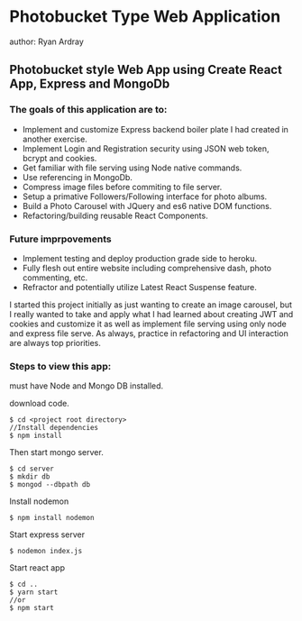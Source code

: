 # Photobucket Type Web Application

author: Ryan Ardray

## Photobucket style Web App using Create React App, Express and MongoDb

### The goals of this application are to:

- Implement and customize Express backend boiler plate I had created in another exercise.
- Implement Login and Registration security using JSON web token, bcrypt and cookies.
- Get familiar with file serving using Node native commands.
- Use referencing in MongoDb.
- Compress image files before commiting to file server.
- Setup a primative Followers/Following interface for photo albums.
- Build a Photo Carousel with JQuery and es6 native DOM functions.
- Refactoring/building reusable React Components.

### Future imprpovements

- Implement testing and deploy production grade side to heroku.
- Fully flesh out entire website including comprehensive dash, photo commenting, etc.
- Refractor and potentially utilize Latest React Suspense feature.


I started this project initially as just wanting to create an image carousel, but I really wanted to take and apply what I had learned about creating JWT and cookies and customize it as well as implement file serving using only node and express file serve.  As always, practice in refactoring and UI interaction are always top priorities.

### Steps to view this app:

must have Node and Mongo DB installed.

download code. 
```
$ cd <project root directory>
//Install dependencies
$ npm install
```
Then start mongo server.
```
$ cd server 
$ mkdir db
$ mongod --dbpath db
```
Install nodemon
```
$ npm install nodemon
```
Start express server
```
$ nodemon index.js
```
Start react app
```
$ cd ..
$ yarn start
//or
$ npm start
```
